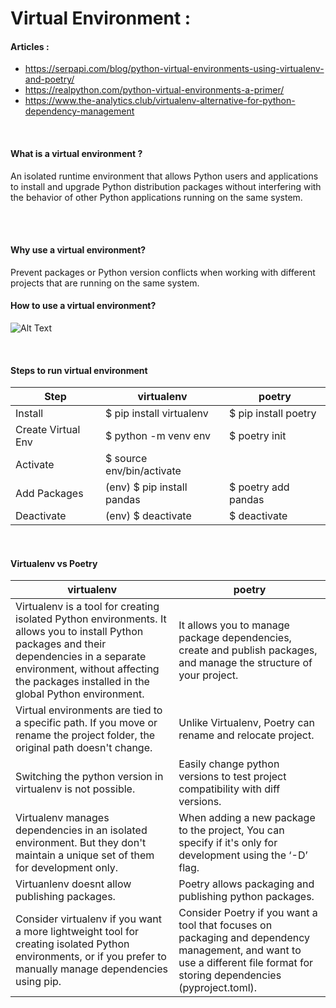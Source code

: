 <h1>Virtual Environment :</h1> 

<h4> Articles :</h4>

* https://serpapi.com/blog/python-virtual-environments-using-virtualenv-and-poetry/
* https://realpython.com/python-virtual-environments-a-primer/
* https://www.the-analytics.club/virtualenv-alternative-for-python-dependency-management


<br/>

<h4> What is a virtual environment ?</h4>
An isolated runtime environment that allows Python users and applications to install and upgrade Python distribution packages without interfering with the behavior of other Python applications running on the same system.



<br><br>
<h4>Why use a virtual environment? </h4>
Prevent packages or Python version conflicts when working with different projects that are running on the same system.


<br/>

<h4> How to use a virtual environment? </h4>

![Alt Text](/Users/sumeetsanwal/Desktop/Learnings/Images/virtualenv_how_to_use.png)


<br/>

<h4> Steps to run virtual environment </h4>

| Step                     | virtualenv | poetry            |
|--------------------------| ------------ |-------------------|
| Install                  | $ pip install virtualenv | $ pip install poetry |
|Create Virtual Env|$ python -m venv env|$ poetry init|
|Activate| $ source env/bin/activate| |
|Add Packages|(env) $ pip install pandas|$ poetry add pandas|
|Deactivate|(env) $ deactivate|$ deactivate|


<br/>

<h4> Virtualenv vs Poetry </h4>

| virtualenv   | poetry|
|--------------|-------------------|
|Virtualenv is a tool for creating isolated Python environments. It allows you to install Python packages and their dependencies in a separate environment, without affecting the packages installed in the global Python environment.|It allows you to manage package dependencies, create and publish packages, and manage the structure of your project.|
|Virtual environments are tied to a specific path. If you move or rename the project folder, the original path doesn't change.|Unlike Virtualenv, Poetry can rename and relocate project.|
|Switching the python version in virtualenv is not possible.|Easily change python versions to test project compatibility with diff versions.|
|Virtualenv manages dependencies in an isolated environment. But they don't maintain a unique set of them for development only.|When adding a new package to the project, You can specify if it's only for development using the ‘-D’ flag.|
|Virtuanlenv doesnt allow publishing packages. |Poetry allows packaging and publishing python packages.|
|Consider virtualenv if you want a more lightweight tool for creating isolated Python environments, or if you prefer to manually manage dependencies using pip.|Consider Poetry if you want a tool that focuses on packaging and dependency management, and want to use a different file format for storing dependencies (pyproject.toml).|



